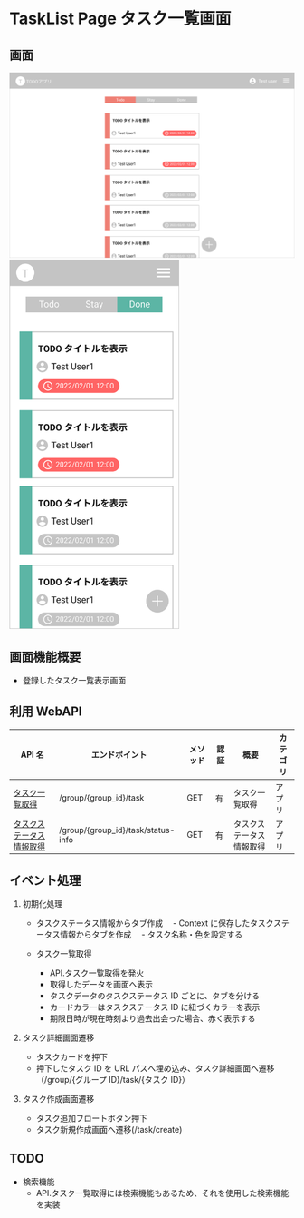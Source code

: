 # TaskList Page タスク一覧画面

## 画面

<img src="./img/task-list/list.png" width="600">
<img src="./img/task-list/list-phone.png" width="300">

## 画面機能概要

- 登録したタスク一覧表示画面

## 利用 WebAPI

| API 名                                                | エンドポイント                     | メソッド | 認証 | 概要                     | カテゴリ |
| ----------------------------------------------------- | ---------------------------------- | -------- | ---- | ------------------------ | -------- |
| [タスク一覧取得](#タスク一覧取得)                     | /group/{group_id}/task             | GET      | 有   | タスク一覧取得           | アプリ   |
| [タスクステータス情報取得](#タスクステータス情報取得) | /group/{group_id}/task/status-info | GET      | 有   | タスクステータス情報取得 | アプリ   |

## イベント処理

1. 初期化処理

   - タスクステータス情報からタブ作成
     　- Context に保存したタスクステータス情報からタブを作成
     　- タスク名称・色を設定する

   - タスク一覧取得
     - API.タスク一覧取得を発火
     - 取得したデータを画面へ表示
     - タスクデータのタスクステータス ID ごとに、タブを分ける
     - カードカラーはタスクステータス ID に紐づくカラーを表示
     - 期限日時が現在時刻より過去出会った場合、赤く表示する

2. タスク詳細画面遷移

   - タスクカードを押下
   - 押下したタスク ID を URL パスへ埋め込み、タスク詳細画面へ遷移（/group/{グループ ID}/task/{タスク ID}）

3. タスク作成画面遷移
   - タスク追加フロートボタン押下
   - タスク新規作成画面へ遷移(/task/create)

## TODO

- 検索機能
  - API.タスク一覧取得には検索機能もあるため、それを使用した検索機能を実装
